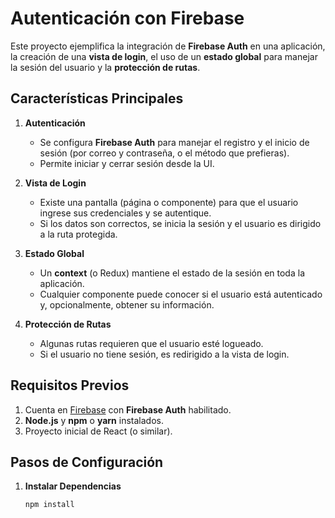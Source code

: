 # Autenticación con Firebase

Este proyecto ejemplifica la integración de **Firebase Auth** en una aplicación, la creación de una **vista de login**, el uso de un **estado global** para manejar la sesión del usuario y la **protección de rutas**.

## Características Principales

1. **Autenticación**  
   - Se configura **Firebase Auth** para manejar el registro y el inicio de sesión (por correo y contraseña, o el método que prefieras).
   - Permite iniciar y cerrar sesión desde la UI.

2. **Vista de Login**  
   - Existe una pantalla (página o componente) para que el usuario ingrese sus credenciales y se autentique.
   - Si los datos son correctos, se inicia la sesión y el usuario es dirigido a la ruta protegida.

3. **Estado Global**  
   - Un **context** (o Redux) mantiene el estado de la sesión en toda la aplicación.
   - Cualquier componente puede conocer si el usuario está autenticado y, opcionalmente, obtener su información.

4. **Protección de Rutas**  
   - Algunas rutas requieren que el usuario esté logueado.
   - Si el usuario no tiene sesión, es redirigido a la vista de login.

## Requisitos Previos

1. Cuenta en [Firebase](https://firebase.google.com/) con **Firebase Auth** habilitado.  
2. **Node.js** y **npm** o **yarn** instalados.  
3. Proyecto inicial de React (o similar).

## Pasos de Configuración

1. **Instalar Dependencias**  
   ```bash
   npm install
